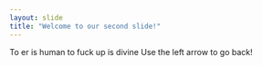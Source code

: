 ```yaml
---
layout: slide
title: "Welcome to our second slide!"
---
```

To er is human to fuck up is divine
Use the left arrow to go back!
